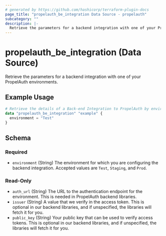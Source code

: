 ```yaml
---
# generated by https://github.com/hashicorp/terraform-plugin-docs
page_title: "propelauth_be_integration Data Source - propelauth"
subcategory: ""
description: |-
  Retrieve the parameters for a backend integration with one of your PropelAuth environments.
---
```


# propelauth_be_integration (Data Source)

Retrieve the parameters for a backend integration with one of your PropelAuth environments.

## Example Usage

```terraform
# Retrieve the details of a Back-end Integration to PropelAuth by environment.
data "propelauth_be_integration" "example" {
  environment = "Test"
}
```

<!-- schema generated by tfplugindocs -->
## Schema

### Required

- `environment` (String) The environment for which you are configuring the backend integration. Accepted values are `Test`, `Staging`, and `Prod`.

### Read-Only

- `auth_url` (String) The URL to the authentication endpoint for the environment. This is needed in PropelAuth backend libraries.
- `issuer` (String) A value that we verify in the access token. This is optional in our backend libraries, and if unspecified, the libraries will fetch it for you.
- `public_key` (String) Your public key that can be used to verify access tokens. This is optional in our backend libraries, and if unspecified, the libraries will fetch it for you.
